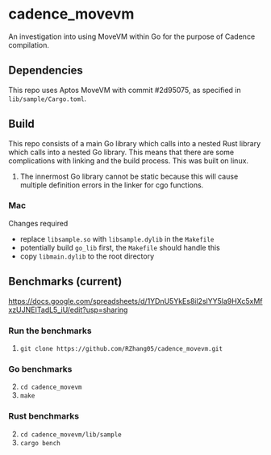 # cadence_movevm

An investigation into using MoveVM within Go for the purpose of Cadence compilation.

## Dependencies
This repo uses Aptos MoveVM with commit #2d95075, as specified in `lib/sample/Cargo.toml`.

## Build
This repo consists of a main Go library which calls into a nested Rust library which calls into a nested Go library. This means that there are some complications with linking and the build process. This was built on linux.

1. The innermost Go library cannot be static because this will cause multiple definition errors in the linker for cgo functions. 

### Mac

Changes required

- replace `libsample.so` with `libsample.dylib` in the `Makefile`
- potentially build `go_lib` first, the `Makefile` should handle this
- copy `libmain.dylib` to the root directory

## Benchmarks (current)

https://docs.google.com/spreadsheets/d/1YDnU5YkEs8il2slYY5la9HXc5xMfxzUJNEITadL5_iU/edit?usp=sharing

### Run the benchmarks
1. `git clone https://github.com/RZhang05/cadence_movevm.git`

### Go benchmarks
2. `cd cadence_movevm`
3. `make`

### Rust benchmarks
2. `cd cadence_movevm/lib/sample`
3. `cargo bench`